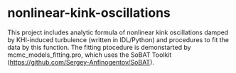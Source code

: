 # nonlinear-kink-oscillations
This project includes analytic formula of nonlinear kink oscillations damped by KHI-induced turbulence (written in IDL/Python) and procedures to fit the data by this function.
The fitting ptocedure is demonstarted by mcmc_models_fitting.pro, which uses the SoBAT Toolkit (https://github.com/Sergey-Anfinogentov/SoBAT).
